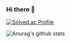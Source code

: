 ### Hi there 👋
[![Solved.ac Profile](http://mazassumnida.wtf/api/v2/generate_badge?boj=rlatmdcjf9)](https://solved.ac/rlatmdcjf9/)

![Anurag's github stats](https://github-readme-stats.vercel.app/api?username=97Fekim&show_icons=true&theme=gruvbox )
